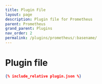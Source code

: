 ```yaml
---
title: Plugin File
layout: page
description: Plugin file for Prometheus
parent: Prometheus
grand_parent: Plugins
nav_order: 2
permalink: /plugins/prometheus/:basename/
---
```

# Plugin file
```json
{% include_relative plugin.json %}
```
